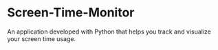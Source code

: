 # Screen-Time-Monitor
An application developed with Python that helps you track and visualize your screen time usage.
